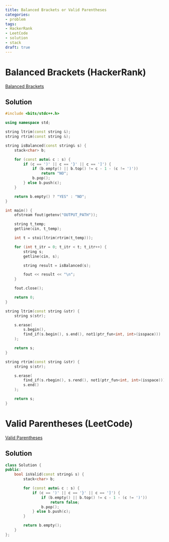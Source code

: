 ```yaml
---
title: Balanced Brackets or Valid Parentheses
categories:
- problem
tags:
- HackerRank
- LeetCode
- solution
- stack
draft: true
---
```

# Balanced Brackets (HackerRank)

[Balanced Brackets](https://www.hackerrank.com/challenges/balanced-brackets/problem "Balanced Brackets | HackerRank")

## Solution

```cpp {hl_lines=["8-20"]}
#include <bits/stdc++.h>

using namespace std;

string ltrim(const string &);
string rtrim(const string &);

string isBalanced(const string& s) {
    stack<char> b;

    for (const auto& c : s) {
        if (c == ')' || c == '}' || c == ']') {
            if (b.empty() || b.top() != c - 1 - (c != ')'))
                return "NO";
            b.pop();
        } else b.push(c);
    }

    return b.empty() ? "YES" : "NO";
}

int main() {
    ofstream fout(getenv("OUTPUT_PATH"));

    string t_temp;
    getline(cin, t_temp);

    int t = stoi(ltrim(rtrim(t_temp)));

    for (int t_itr = 0; t_itr < t; t_itr++) {
        string s;
        getline(cin, s);

        string result = isBalanced(s);

        fout << result << "\n";
    }

    fout.close();

    return 0;
}

string ltrim(const string &str) {
    string s(str);

    s.erase(
        s.begin(),
        find_if(s.begin(), s.end(), not1(ptr_fun<int, int>(isspace)))
    );

    return s;
}

string rtrim(const string &str) {
    string s(str);

    s.erase(
        find_if(s.rbegin(), s.rend(), not1(ptr_fun<int, int>(isspace))).base(),
        s.end()
    );

    return s;
}
```

# Valid Parentheses (LeetCode)

[Valid Parentheses](https://leetcode.com/problems/valid-parentheses/ "Valid Parentheses - LeetCode")

## Solution

```cpp
class Solution {
public:
    bool isValid(const string& s) {
        stack<char> b;

        for (const auto& c : s) {
            if (c == ')' || c == '}' || c == ']') {
                if (b.empty() || b.top() != c - 1 - (c != ')'))
                    return false;
                b.pop();
            } else b.push(c);
        }

        return b.empty();
    }
};
```

